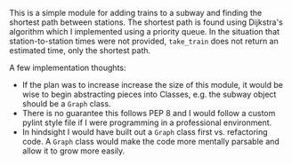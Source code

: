 This is a simple module for adding trains to a subway
and finding the shortest path between stations.
The shortest path is found using Dijkstra's algorithm 
which I implemented using a priority queue. In the situation
that station-to-station times were not provided, `take_train`
does not return an estimated time, only the shortest path.

A few implementation thoughts:
- If the plan was to increase increase the size of this module, it would be wise to begin abstracting pieces into Classes, e.g. the subway object should be a `Graph` class.
- There is no guarantee this follows PEP 8 and I would follow a custom pylint style file if I were programming in a professional environment.
- In hindsight I would have built out a `Graph` class first vs. refactoring code. A `Graph` class would make the code more mentally parsable and allow it to grow more easily.
